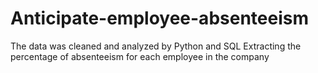 # Anticipate-employee-absenteeism
The data was cleaned and analyzed by Python and SQL Extracting the percentage of absenteeism for each employee in the company
